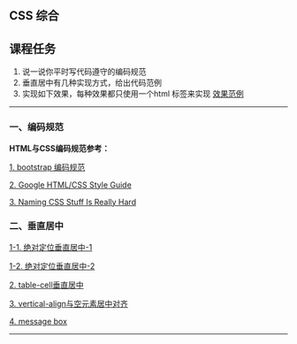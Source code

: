 ## CSS 综合

## 课程任务

1.  说一说你平时写代码遵守的编码规范
2.  垂直居中有几种实现方式，给出代码范例
3.  实现如下效果，每种效果都只使用一个html 标签来实现 [效果范例](http://book.jirengu.com/jirengu-inc/task/%E8%80%81%E4%BB%BB%E5%8A%A1%E4%BB%A3%E7%A0%81/10-2.html)

---

### 一、编码规范

**HTML与CSS编码规范参考：**

[1. bootstrap 编码规范](http://codeguide.bootcss.com/)

[2. Google HTML/CSS Style Guide](https://google.github.io/styleguide/htmlcssguide.xml)

[3. Naming CSS Stuff Is Really Hard](http://codeguide.bootcss.com/)

### 二、垂直居中

[1-1. 绝对定位垂直居中-1](http://liyu0906.cn/RM13/code1-case1.html)

[1-2. 绝对定位垂直居中-2](http://liyu0906.cn/RM13/code1-case2.html)

[2. table-cell垂直居中](http://liyu0906.cn/RM13/code2.html)

[3. vertical-align与空元素居中对齐](http://liyu0906.cn/RM13/code3.html)

[4. message box](http://liyu0906.cn/RM13/code4-triangle.html)

---

